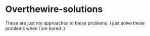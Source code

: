 # Overthewire-solutions
These are just my approaches to these problems. I just solve these problems when I am bored :)


